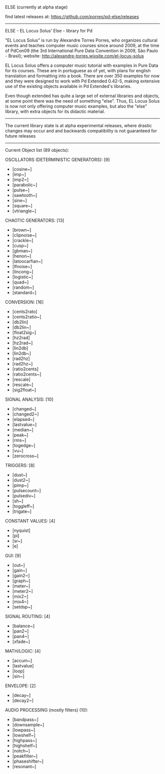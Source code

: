 
ELSE (currently at alpha stage)

find latest releases at: https://github.com/porres/pd-else/releases

----------------------------------------------

ELSE - EL Locus Solus' Else - library for Pd

"EL Locus Solus" is run by Alexandre Torres Porres, who organizes cultural events and teaches computer music courses since around 2009, at the time of PdCon09 (the 3rd International Pure Data Convention in 2009, São Paulo - Brasil); website: http://alexandre-torres.wixsite.com/el-locus-solus

EL Locus Solus offers a computer music tutorial with examples in Pure Data for its courses. These are in portuguese as of yet, with plans for english translation and formatting into a book. There are over 350 examples for now and they were designed to work with Pd Extended 0.42-5, making extensive use of the existing objects available in Pd Extended's libraries.

Even though extended has quite a large set of external libraries and objects, at some point there was the need of something "else". Thus, EL Locus Solus is now not only offering computer music examples, but also the "else" library, with extra objects for its didactic material.

----------------

The current library state is at alpha experimental releases, where drastic changes may occur and and backwards compatibility is not guaranteed for future releases

----------------------

Current Object list (89 objects):

OSCILLATORS (DETERMINISTIC GENERATORS): [9]
- [cosine~]
- [imp~]
- [imp2~]
- [parabolic~]
- [pulse~]
- [sawtooth~]
- [sine~]
- [square~]
- [vtriangle~]

CHAOTIC GENERATORS: [13]
- [brown~] 
- [clipnoise~] 
- [crackle~] 
- [cusp~] 
- [gbman~] 
- [henon~]
- [latoocarfian~]
- [lfnoise~]
- [lincong~]
- [logistic~]
- [quad~]
- [random~]
- [standard~]

CONVERSION: [16]
- [cents2rato]
- [cents2ratio~]
- [db2lin]
- [db2lin~]
- [float2sig~]
- [hz2rad]
- [hz2rad~]
- [lin2db]
- [lin2db~]
- [rad2hz]
- [rad2hz~]
- [ratio2cents]
- [ratio2cents~]
- [rescale]
- [rescale~]
- [sig2float~]

SIGNAL ANALYSIS: [10]
- [changed~]
- [changed2~]
- [elapsed~]
- [lastvalue~]
- [median~]
- [peak~]
- [rms~]
- [togedge~]
- [vu~]
- [zerocross~]

TRIGGERS: [8]
- [dust~]
- [dust2~]
- [pimp~]
- [pulsecount~]
- [pulsediv~]
- [sh~]
- [toggleff~]
- [trigate~]

CONSTANT VALUES: [4]
- [nyquist]
- [pi]
- [sr~]
- [e]

GUI: [9]
- [out~]
- [gain~]
- [gain2~]
- [graph~]
- [meter~]
- [meter2~]
- [mix2~]
- [mix4~]
- [setdsp~]

SIGNAL ROUTING: [4]
- [balance~]
- [pan2~]
- [pan4~]
- [xfade~]

MATH/LOGIC: [4]
- [accum~]
- [lastvalue]
- [loop]
- [sin~]

ENVELOPE: [2]
- [decay~]
- [decay2~]

AUDIO PROCESSING (mostly filters) (10):
- [bandpass~]
- [downsample~]
- [lowpass~]
- [lowshelf~]
- [highpass~]
- [highshelf~]
- [notch~]
- [peakfilter~]
- [phaseshifter~]
- [resonant~]
